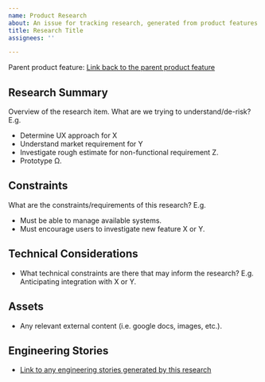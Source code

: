 ```yaml
---
name: Product Research
about: An issue for tracking research, generated from product features and feeding into engineering stories.
title: Research Title
assignees: ''

---
```


Parent product feature: [Link back to the parent product feature](0)

## Research Summary

Overview of the research item. What are we trying to understand/de-risk? E.g.

- Determine UX approach for X
- Understand market requirement for Y
- Investigate rough estimate for non-functional requirement Z.
- Prototype Ω.

## Constraints

What are the constraints/requirements of this research? E.g.

- Must be able to manage available systems.
- Must encourage users to investigate new feature X or Y.

## Technical Considerations

- What technical constraints are there that may inform the research? E.g. Anticipating integration with X or Y.

## Assets

- Any relevant external content (i.e. google docs, images, etc.).

## Engineering Stories

- [Link to any engineering stories generated by this research](0)
